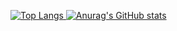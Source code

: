 [![Top Langs](https://github-readme-stats.vercel.app/api/top-langs/?username=Ogawa-Satoru&layout=compact&theme=onedark)
](https://github.com/anuraghazra/github-readme-stats)
[![Anurag's GitHub stats](https://github-readme-stats.vercel.app/api?username=Ogawa-Satoru&theme=onedark)](https://github.com/anuraghazra/github-readme-stats)
